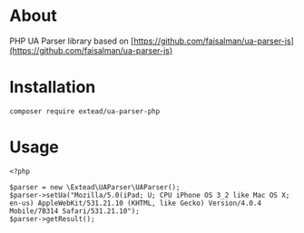 About
=========================

PHP UA Parser library based on [https://github.com/faisalman/ua-parser-js](https://github.com/faisalman/ua-parser-js)

Installation
=========================

```
composer require extead/ua-parser-php
```

Usage
=========================

```
<?php

$parser = new \Extead\UAParser\UAParser();
$parser->setUa("Mozilla/5.0(iPad; U; CPU iPhone OS 3_2 like Mac OS X; en-us) AppleWebKit/531.21.10 (KHTML, like Gecko) Version/4.0.4 Mobile/7B314 Safari/531.21.10");
$parser->getResult();
```
